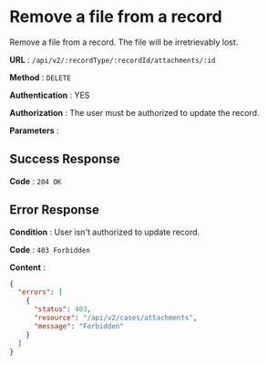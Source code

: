 # Remove a file from a record

Remove a file from a record. The file will be irretrievably lost.

**URL** : `/api/v2/:recordType/:recordId/attachments/:id`

**Method** : `DELETE`

**Authentication** : YES

**Authorization** : The user must be authorized to update the record.

**Parameters** : 

## Success Response

**Code** : `204 OK`

## Error Response

**Condition** : User isn't authorized to update record. 

**Code** : `403 Forbidden`

**Content** :

```json
{
  "errors": [
    {
      "status": 403,
      "resource": "/api/v2/cases/attachments",
      "message": "Forbidden"
    }
  ]
}
```